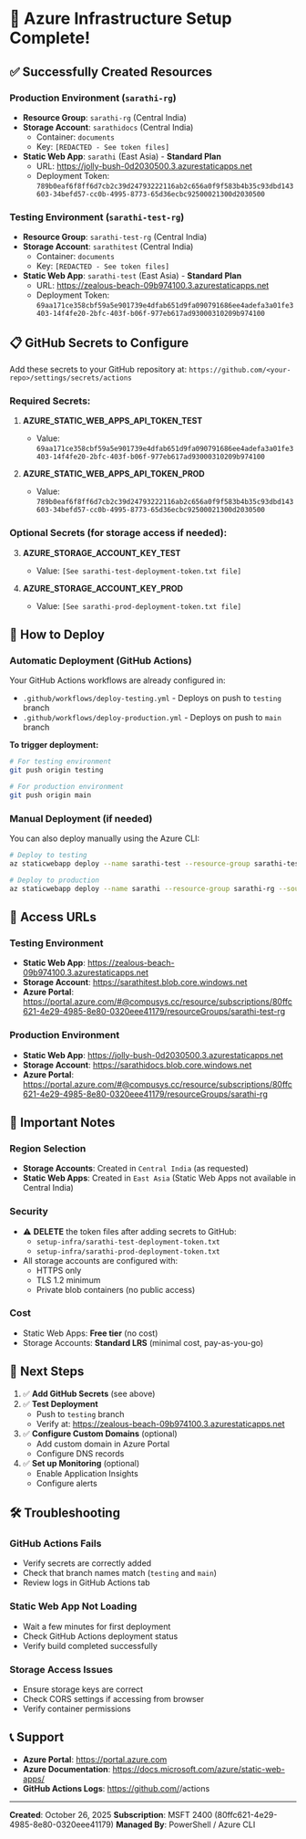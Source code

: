 # 🎉 Azure Infrastructure Setup Complete!

## ✅ Successfully Created Resources

### Production Environment (`sarathi-rg`)
- **Resource Group**: `sarathi-rg` (Central India)
- **Storage Account**: `sarathidocs` (Central India)
  - Container: `documents`
  - Key: `[REDACTED - See token files]`
- **Static Web App**: `sarathi` (East Asia) - **Standard Plan**
  - URL: https://jolly-bush-0d2030500.3.azurestaticapps.net
  - Deployment Token: `789b0eaf6f8ff6d7cb2c39d24793222116ab2c656a0f9f583b4b35c93dbd143603-34befd57-cc0b-4995-8773-65d36ecbc92500021300d2030500`

### Testing Environment (`sarathi-test-rg`)
- **Resource Group**: `sarathi-test-rg` (Central India)
- **Storage Account**: `sarathitest` (Central India)
  - Container: `documents`
  - Key: `[REDACTED - See token files]`
- **Static Web App**: `sarathi-test` (East Asia) - **Standard Plan**
  - URL: https://zealous-beach-09b974100.3.azurestaticapps.net
  - Deployment Token: `69aa171ce358cbf59a5e901739e4dfab651d9fa090791686ee4adefa3a01fe3403-14f4fe20-2bfc-403f-b06f-977eb617ad93000310209b974100`

## 📋 GitHub Secrets to Configure

Add these secrets to your GitHub repository at: `https://github.com/<your-repo>/settings/secrets/actions`

### Required Secrets:
1. **AZURE_STATIC_WEB_APPS_API_TOKEN_TEST**
   - Value: `69aa171ce358cbf59a5e901739e4dfab651d9fa090791686ee4adefa3a01fe3403-14f4fe20-2bfc-403f-b06f-977eb617ad93000310209b974100`

2. **AZURE_STATIC_WEB_APPS_API_TOKEN_PROD**
   - Value: `789b0eaf6f8ff6d7cb2c39d24793222116ab2c656a0f9f583b4b35c93dbd143603-34befd57-cc0b-4995-8773-65d36ecbc92500021300d2030500`

### Optional Secrets (for storage access if needed):
3. **AZURE_STORAGE_ACCOUNT_KEY_TEST**
   - Value: `[See sarathi-test-deployment-token.txt file]`

4. **AZURE_STORAGE_ACCOUNT_KEY_PROD**
   - Value: `[See sarathi-prod-deployment-token.txt file]`

## 🚀 How to Deploy

### Automatic Deployment (GitHub Actions)

Your GitHub Actions workflows are already configured in:
- `.github/workflows/deploy-testing.yml` - Deploys on push to `testing` branch
- `.github/workflows/deploy-production.yml` - Deploys on push to `main` branch

**To trigger deployment:**
```bash
# For testing environment
git push origin testing

# For production environment
git push origin main
```

### Manual Deployment (if needed)

You can also deploy manually using the Azure CLI:

```bash
# Deploy to testing
az staticwebapp deploy --name sarathi-test --resource-group sarathi-test-rg --source ./dist

# Deploy to production
az staticwebapp deploy --name sarathi --resource-group sarathi-rg --source ./dist
```

## 🔗 Access URLs

### Testing Environment
- **Static Web App**: https://zealous-beach-09b974100.3.azurestaticapps.net
- **Storage Account**: https://sarathitest.blob.core.windows.net
- **Azure Portal**: https://portal.azure.com/#@compusys.cc/resource/subscriptions/80ffc621-4e29-4985-8e80-0320eee41179/resourceGroups/sarathi-test-rg

### Production Environment
- **Static Web App**: https://jolly-bush-0d2030500.3.azurestaticapps.net
- **Storage Account**: https://sarathidocs.blob.core.windows.net
- **Azure Portal**: https://portal.azure.com/#@compusys.cc/resource/subscriptions/80ffc621-4e29-4985-8e80-0320eee41179/resourceGroups/sarathi-rg

## 📝 Important Notes

### Region Selection
- **Storage Accounts**: Created in `Central India` (as requested)
- **Static Web Apps**: Created in `East Asia` (Static Web Apps not available in Central India)

### Security
- ⚠️ **DELETE** the token files after adding secrets to GitHub:
  - `setup-infra/sarathi-test-deployment-token.txt`
  - `setup-infra/sarathi-prod-deployment-token.txt`
- All storage accounts are configured with:
  - HTTPS only
  - TLS 1.2 minimum
  - Private blob containers (no public access)

### Cost
- Static Web Apps: **Free tier** (no cost)
- Storage Accounts: **Standard LRS** (minimal cost, pay-as-you-go)

## 🔧 Next Steps

1. ✅ **Add GitHub Secrets** (see above)
2. ✅ **Test Deployment**
   - Push to `testing` branch
   - Verify at: https://zealous-beach-09b974100.3.azurestaticapps.net
3. ✅ **Configure Custom Domains** (optional)
   - Add custom domain in Azure Portal
   - Configure DNS records
4. ✅ **Set up Monitoring** (optional)
   - Enable Application Insights
   - Configure alerts

## 🛠️ Troubleshooting

### GitHub Actions Fails
- Verify secrets are correctly added
- Check that branch names match (`testing` and `main`)
- Review logs in GitHub Actions tab

### Static Web App Not Loading
- Wait a few minutes for first deployment
- Check GitHub Actions deployment status
- Verify build completed successfully

### Storage Access Issues
- Ensure storage keys are correct
- Check CORS settings if accessing from browser
- Verify container permissions

## 📞 Support

- **Azure Portal**: https://portal.azure.com
- **Azure Documentation**: https://docs.microsoft.com/azure/static-web-apps/
- **GitHub Actions Logs**: https://github.com/<your-repo>/actions

---

**Created**: October 26, 2025
**Subscription**: MSFT 2400 (80ffc621-4e29-4985-8e80-0320eee41179)
**Managed By**: PowerShell / Azure CLI
